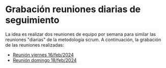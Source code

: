 # Grabación reuniones diarias de seguimiento

La idea es realizar dos reuniones de equipo por semana para similar las reuniones "diarias" de la metodología scrum. A continuación, la grabación de las reuniones realizadas:

* [Reunión viernes 16/feb/2024]()
* [Reunión domingo 18/feb/2024](https://uniandes-my.sharepoint.com/:v:/g/personal/da_gamez96_uniandes_edu_co/EZCm2uzGn2NGtZEFwvTGPGABe8FbQ4znsApM91_pXrVq4A)
